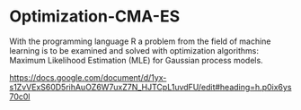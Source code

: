 # Optimization-CMA-ES

With the programming language R a problem from the field of machine learning is to be examined and solved with optimization algorithms: Maximum Likelihood Estimation (MLE) for Gaussian process models.

https://docs.google.com/document/d/1yx-s1ZvVExS60D5rihAuOZ6W7uxZ7N_HJTCpL1uvdFU/edit#heading=h.p0ix6ys70c0l

